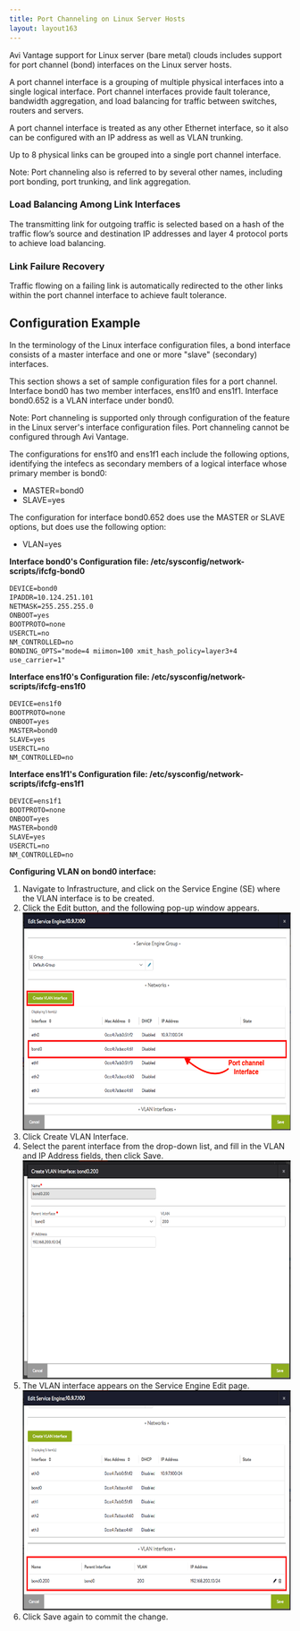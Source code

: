 ```yaml
---
title: Port Channeling on Linux Server Hosts
layout: layout163
---
```

Avi Vantage support for Linux server (bare metal) clouds includes support for port channel (bond) interfaces on the Linux server hosts.

A port channel interface is a grouping of multiple physical interfaces into a single logical interface. Port channel interfaces provide fault tolerance, bandwidth aggregation, and load balancing for traffic between switches, routers and servers.

A port channel interface is treated as any other Ethernet interface, so it also can be configured with an IP address as well as VLAN trunking.

Up to 8 physical links can be grouped into a single port channel interface.

Note: Port channeling also is referred to by several other names, including port bonding, port trunking, and link aggregation.

### Load Balancing Among Link Interfaces

The transmitting link for outgoing traffic is selected based on a hash of the traffic flow’s source and destination IP addresses and layer 4 protocol ports to achieve load balancing.

### Link Failure Recovery

Traffic flowing on a failing link is automatically redirected to the other links within the port channel interface to achieve fault tolerance.

## Configuration Example

In the terminology of the Linux interface configuration files, a bond interface consists of a master interface and one or more "slave" (secondary) interfaces.

This section shows a set of sample configuration files for a port channel. Interface bond0 has two member interfaces, ens1f0 and ens1f1. Interface bond0.652 is a VLAN interface under bond0.

Note: Port channeling is supported only through configuration of the feature in the Linux server's interface configuration files. Port channeling cannot be configured through Avi Vantage.

The configurations for ens1f0 and ens1f1 each include the following options, identifying the intefecs as secondary members of a logical interface whose primary member is bond0:

* MASTER=bond0
* SLAVE=yes 

The configuration for interface bond0.652 does use the MASTER or SLAVE options, but does use the following option:

* VLAN=yes 

**Interface bond0's Configuration file: /etc/sysconfig/network-scripts/ifcfg-bond0**

<pre><code class="language-lua">DEVICE=bond0
IPADDR=10.124.251.101
NETMASK=255.255.255.0
ONBOOT=yes
BOOTPROTO=none
USERCTL=no
NM_CONTROLLED=no
BONDING_OPTS="mode=4 miimon=100 xmit_hash_policy=layer3+4 use_carrier=1"</code></pre>  

**Interface ens1f0's Configuration file: /etc/sysconfig/network-scripts/ifcfg-ens1f0**

<pre><code class="language-lua">DEVICE=ens1f0
BOOTPROTO=none
ONBOOT=yes
MASTER=bond0
SLAVE=yes
USERCTL=no
NM_CONTROLLED=no</code></pre>  

**Interface ens1f1's Configuration file: /etc/sysconfig/network-scripts/ifcfg-ens1f1**

<pre><code class="language-lua">DEVICE=ens1f1
BOOTPROTO=none
ONBOOT=yes
MASTER=bond0
SLAVE=yes
USERCTL=no
NM_CONTROLLED=no</code></pre>  

**Configuring VLAN on bond0 interface:**

<ol> 
 <li>Navigate to Infrastructure, and click on the Service Engine (SE) where the VLAN interface is to be created.</li> 
 <li>Click the Edit button, and the following pop-up window appears.<a href="img/Screen-Shot-2016-09-07-at-1.24.59-PM.png"><img class="alignnone wp-image-13671 " src="img/Screen-Shot-2016-09-07-at-1.24.59-PM.png" width="598" height="389"></a></li> 
 <li>Click Create VLAN Interface.</li> 
 <li>Select the parent interface from the drop-down list, and fill in the VLAN and IP Address fields, then click Save. <a href="img/Screen-Shot-2016-09-07-at-1.29.05-PM.png"><img class="alignnone wp-image-13673 " src="img/Screen-Shot-2016-09-07-at-1.29.05-PM.png" width="604" height="391"></a></li> 
 <li>The VLAN interface appears on the Service Engine Edit page.<a href="img/Screen-Shot-2016-09-07-at-1.29.27-PM-1.png"><img class="alignnone wp-image-13677 " src="img/Screen-Shot-2016-09-07-at-1.29.27-PM-1.png" width="606" height="393"></a></li> 
 <li>Click Save again to commit the change.</li> 
</ol> 